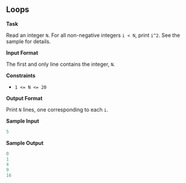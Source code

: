 ## Loops

**Task**

Read an integer `N`. For all non-negative integers `i < N`, print `i^2`. See the sample for details.

**Input Format**

The first and only line contains the integer, `N`.

**Constraints**

- `1 <= N <= 20`

**Output Format**

Print `N` lines, one corresponding to each `i`.

**Sample Input**

```python
5
```

**Sample Output**

```python
0
1
4
9
16
```